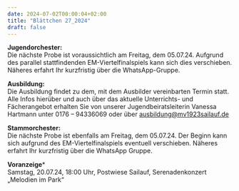 ```yaml
---
date: 2024-07-02T00:00:04+02:00
title: "Blättchen 27_2024"
draft: false
---
```



**Jugendorchester:**  
Die nächste Probe ist voraussichtlich am Freitag, dem 05.07.24. Aufgrund des parallel stattfindenden EM-Viertelfinalspiels kann sich dies verschieben. Näheres erfahrt Ihr kurzfristig über die WhatsApp-Gruppe. 


**Ausbildung:**  
Die Ausbildung findet zu dem, mit dem Ausbilder vereinbarten Termin statt.
Alle Infos hierüber und auch über das aktuelle Unterrichts- und Fächerangebot erhalten Sie von unserer Jugendbeiratsleiterin Vanessa Hartmann unter 0176 – 94336069 oder 
über 
ausbildung@mv1923sailauf.de


**Stammorchester:**  
Die nächste Probe ist ebenfalls am Freitag, dem 05.07.24. Der Beginn kann sich aufgrund des EM-Viertelfinalspiels eventuell verschieben. Näheres erfahrt Ihr kurzfristig über die WhatsApp Gruppe.


**Voranzeige***  
Samstag, 20.07.24, 18:00 Uhr, Postwiese Sailauf, Serenadenkonzert „Melodien im Park“
